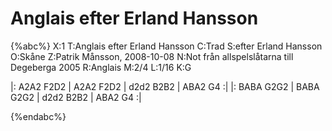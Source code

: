 # Anglais efter Erland Hansson

{%abc%}
X:1
T:Anglais efter Erland Hansson
C:Trad
S:efter Erland Hansson
O:Skåne
Z:Patrik Månsson, 2008-10-08
N:Not från allspelslåtarna till Degeberga 2005
R:Anglais
M:2/4
L:1/16
K:G

|: A2A2 F2D2 | A2A2 F2D2 | d2d2 B2B2 | ABA2 G4 :| 
|: BABA G2G2 | BABA G2G2 | d2d2 B2B2 | ABA2 G4 :|


{%endabc%}

